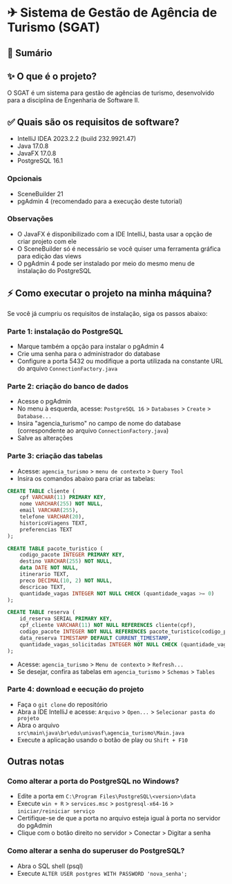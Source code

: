 # ✈ Sistema de Gestão de Agência de Turismo (SGAT)

## 📄 Sumário

## ✨ O que é o projeto?

O SGAT é um sistema para gestão de agências de turismo, desenvolvido para a disciplina de Engenharia de Software II.

## ✅ Quais são os requisitos de software?

- IntelliJ IDEA 2023.2.2 (build 232.9921.47)
- Java 17.0.8
- JavaFX 17.0.8
- PostgreSQL 16.1

### Opcionais
- SceneBuilder 21
- pgAdmin 4 (recomendado para a execução deste tutorial)

### Observações

- O JavaFX é disponibilizado com a IDE IntelliJ, basta usar a opção de criar projeto com ele
- O SceneBuilder só é necessário se você quiser uma ferramenta gráfica para edição das views
- O pgAdmin 4 pode ser instalado por meio do mesmo menu de instalação do PostgreSQL

## ⚡ Como executar o projeto na minha máquina?

Se você já cumpriu os requisitos de instalação, siga os passos abaixo:

### Parte 1: instalação do PostgreSQL

- Marque também a opção para instalar o pgAdmin 4
- Crie uma senha para o administrador do database
- Configure a porta 5432 ou modifique a porta utilizada na constante URL do arquivo `ConnectionFactory.java`

### Parte 2: criação do banco de dados

- Acesse o pgAdmin
- No menu à esquerda, acesse: `PostgreSQL 16` > `Databases` > `Create` > `Database...`
- Insira "agencia_turismo" no campo de nome do database (correspondente ao arquivo `ConnectionFactory.java`)
- Salve as alterações

### Parte 3: criação das tabelas

- Acesse: `agencia_turismo` > `menu de contexto` > `Query Tool`
- Insira os comandos abaixo para criar as tabelas:

```sql
CREATE TABLE cliente (
    cpf VARCHAR(11) PRIMARY KEY,
    nome VARCHAR(255) NOT NULL,
    email VARCHAR(255),
    telefone VARCHAR(20),
    historicoViagens TEXT,
    preferencias TEXT
);

CREATE TABLE pacote_turistico (
    codigo_pacote INTEGER PRIMARY KEY,
    destino VARCHAR(255) NOT NULL,
    data DATE NOT NULL,
    itinerario TEXT,
    preco DECIMAL(10, 2) NOT NULL,
    descricao TEXT,
    quantidade_vagas INTEGER NOT NULL CHECK (quantidade_vagas >= 0)
);

CREATE TABLE reserva (
    id_reserva SERIAL PRIMARY KEY,
    cpf_cliente VARCHAR(11) NOT NULL REFERENCES cliente(cpf),
    codigo_pacote INTEGER NOT NULL REFERENCES pacote_turistico(codigo_pacote),
    data_reserva TIMESTAMP DEFAULT CURRENT_TIMESTAMP,
    quantidade_vagas_solicitadas INTEGER NOT NULL CHECK (quantidade_vagas_solicitadas > 0)
);
```

- Acesse: `agencia_turismo` > `Menu de contexto` > `Refresh...`
- Se desejar, confira as tabelas em `agencia_turismo` > `Schemas` > `Tables`

### Parte 4: download e eecução do projeto

- Faça o `git clone` do repositório
- Abra a IDE IntelliJ e acesse: `Arquivo` > `Open...` > `Selecionar pasta do projeto`
- Abra o arquivo `src\main\java\br\edu\univasf\agencia_turismo\Main.java`
- Execute a aplicação usando o botão de play ou `Shift + F10`

## Outras notas

### Como alterar a porta do PostgreSQL no Windows?
- Edite a porta em `C:\Program Files\PostgreSQL\<version>\data`
- Execute `win + R` > `services.msc` > `postgresql-x64-16` > `iniciar/reiniciar serviço`
- Certifique-se de que a porta no arquivo esteja igual à porta no servidor do pgAdmin
- Clique com o botão direito no servidor > Conectar > Digitar a senha

### Como alterar a senha do superuser do PostgreSQL?

- Abra o SQL shell (psql)
- Execute `ALTER USER postgres WITH PASSWORD 'nova_senha';`
